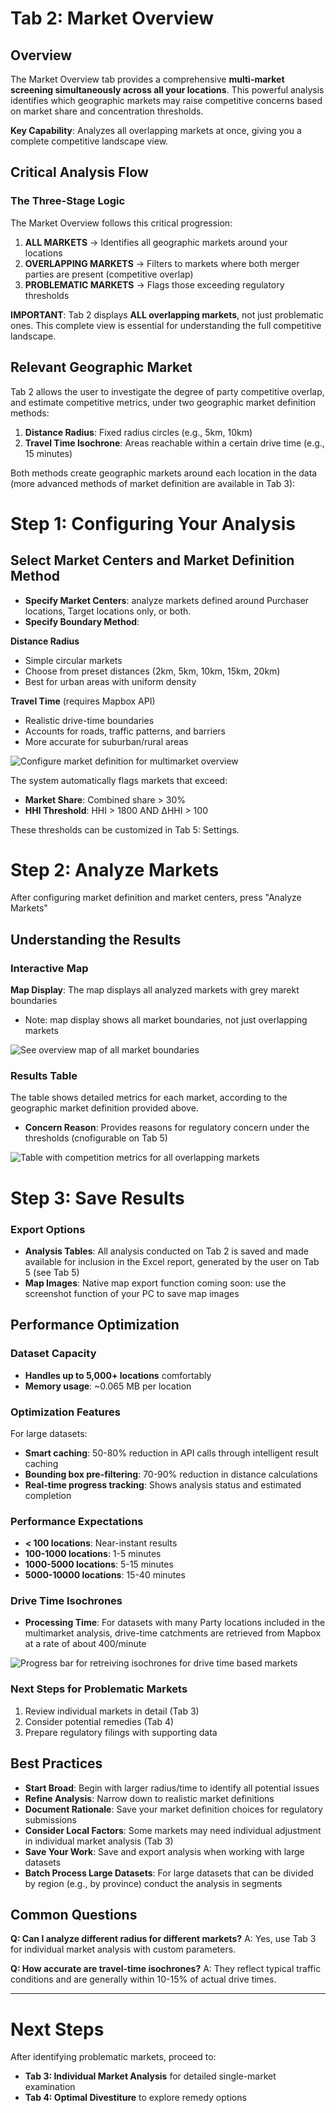 # Tab 2: Market Overview

## Overview
The Market Overview tab provides a comprehensive **multi-market screening simultaneously across all your locations**. This powerful analysis identifies which geographic markets may raise competitive concerns based on market share and concentration thresholds.

**Key Capability**: Analyzes all overlapping markets at once, giving you a complete competitive landscape view.

## Critical Analysis Flow

### The Three-Stage Logic
The Market Overview follows this critical progression:

1. **ALL MARKETS** → Identifies all geographic markets around your locations
2. **OVERLAPPING MARKETS** → Filters to markets where both merger parties are present (competitive overlap)
3. **PROBLEMATIC MARKETS** → Flags those exceeding regulatory thresholds

**IMPORTANT**: Tab 2 displays **ALL overlapping markets**, not just problematic ones. This complete view is essential for understanding the full competitive landscape.

## Relevant Geographic Market

Tab 2 allows the user to investigate the degree of party competitive overlap, and estimate competitive metrics, under two geographic market definition methods: 

1. **Distance Radius**: Fixed radius circles (e.g., 5km, 10km)
2. **Travel Time Isochrone**: Areas reachable within a certain drive time (e.g., 15 minutes)

Both methods create geographic markets around each location in the data (more advanced methods of market definition are available in Tab 3):

# Step 1: Configuring Your Analysis

## Select Market Centers and Market Definition Method

- **Specify Market Centers**: analyze markets defined around Purchaser locations, Target locations only, or both.
- **Specify Boundary Method**:

**Distance Radius**
- Simple circular markets
- Choose from preset distances (2km, 5km, 10km, 15km, 20km)
- Best for urban areas with uniform density

**Travel Time** (requires Mapbox API)
- Realistic drive-time boundaries
- Accounts for roads, traffic patterns, and barriers
- More accurate for suburban/rural areas

![Configure market definition for multimarket overview](/user-guide-content/tab2-config.png)

The system automatically flags markets that exceed:
- **Market Share**: Combined share > 30%
- **HHI Threshold**: HHI > 1800 AND ΔHHI > 100

These thresholds can be customized in Tab 5: Settings.

# Step 2: Analyze Markets

After configuring market definition and market centers, press "Analyze Markets"

## Understanding the Results

### Interactive Map

**Map Display**: The map displays all analyzed markets with grey marekt boundaries
- Note: map display shows all market boundaries, not just overlapping markets

![See overview map of all market boundaries](/user-guide-content/tab2-map.png)

### Results Table

The table shows detailed metrics for each market, according to the geographic market definition provided above.
- **Concern Reason**: Provides reasons for regulatory concern under the thresholds (cnofigurable on Tab 5)

![Table with competition metrics for all overlapping markets](/user-guide-content/tab2-results.png)

# Step 3: Save Results

### Export Options

- **Analysis Tables**: All analysis conducted on Tab 2 is saved and made available for inclusion in the Excel report, generated by the user on Tab 5 (see Tab 5)
- **Map Images**: Native map export function coming soon: use the screenshot function of your PC to save map images

## Performance Optimization

### Dataset Capacity
- **Handles up to 5,000+ locations** comfortably
- **Memory usage**: ~0.065 MB per location

### Optimization Features
For large datasets:
- **Smart caching**: 50-80% reduction in API calls through intelligent result caching
- **Bounding box pre-filtering**: 70-90% reduction in distance calculations
- **Real-time progress tracking**: Shows analysis status and estimated completion

### Performance Expectations
- **< 100 locations**: Near-instant results
- **100-1000 locations**: 1-5 minutes
- **1000-5000 locations**: 5-15 minutes
- **5000-10000 locations**: 15-40 minutes

### Drive Time Isochrones
- **Processing Time**: For datasets with many Party locations included in the multimarket analysis, drive-time catchments are retrieved from Mapbox at a rate of about 400/minute 

![Progress bar for retreiving isochrones for drive time based markets](/user-guide-content/generating-isochrones.png)

### Next Steps for Problematic Markets
1. Review individual markets in detail (Tab 3)
2. Consider potential remedies (Tab 4)
3. Prepare regulatory filings with supporting data

## Best Practices

- **Start Broad**: Begin with larger radius/time to identify all potential issues
- **Refine Analysis**: Narrow down to realistic market definitions
- **Document Rationale**: Save your market definition choices for regulatory submissions
- **Consider Local Factors**: Some markets may need individual adjustment in individual market analysis (Tab 3)
- **Save Your Work**: Save and export analysis when working with large datasets
- **Batch Process Large Datasets**: For large datasets that can be divided by region (e.g., by province) conduct the analysis in segments

## Common Questions

**Q: Can I analyze different radius for different markets?**
A: Yes, use Tab 3 for individual market analysis with custom parameters.

**Q: How accurate are travel-time isochrones?**
A: They reflect typical traffic conditions and are generally within 10-15% of actual drive times.
***
# Next Steps

After identifying problematic markets, proceed to:
- **Tab 3: Individual Market Analysis** for detailed single-market examination
- **Tab 4: Optimal Divestiture** to explore remedy options
